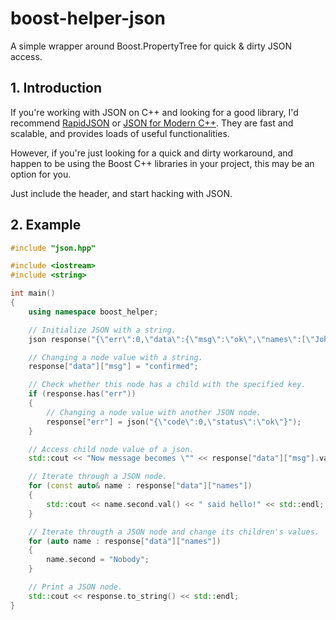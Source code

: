 # boost-helper-json
A simple wrapper around Boost.PropertyTree for quick &amp; dirty JSON access.

## 1. Introduction

If you're working with JSON on C++ and looking for a good library, I'd recommend [RapidJSON](http://rapidjson.org/) or [JSON for Modern C++](https://nlohmann.github.io/json/). They are fast and scalable, and provides loads of useful functionalities.

However, if you're just looking for a quick and dirty workaround, and happen to be using the Boost C++ libraries in your project, this may be an option for you.

Just include the header, and start hacking with JSON.

## 2. Example

```c++
#include "json.hpp"

#include <iostream>
#include <string>

int main()
{
    using namespace boost_helper;

    // Initialize JSON with a string.
    json response("{\"err\":0,\"data\":{\"msg\":\"ok\",\"names\":[\"John\",\"Sarah\"]}}");

    // Changing a node value with a string.
    response["data"]["msg"] = "confirmed";

    // Check whether this node has a child with the specified key.
    if (response.has("err"))
    {
        // Changing a node value with another JSON node.
        response["err"] = json("{\"code\":0,\"status\":\"ok\"}");
    }

    // Access child node value of a json.
    std::cout << "Now message becomes \"" << response["data"]["msg"].val() << "\"" << std::endl;

    // Iterate through a JSON node.
    for (const auto& name : response["data"]["names"])
    {
        std::cout << name.second.val() << " said hello!" << std::endl;
    }

    // Iterate througth a JSON node and change its children's values.
    for (auto name : response["data"]["names"])
    {
        name.second = "Nobody";
    }

    // Print a JSON node.
    std::cout << response.to_string() << std::endl;
}
```

